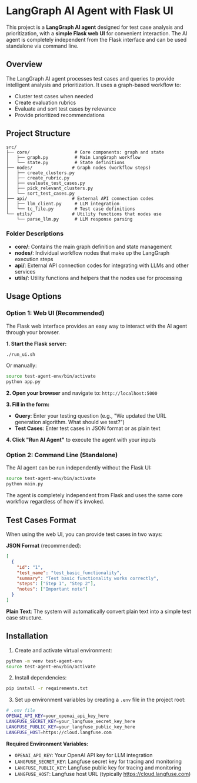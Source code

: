# LangGraph AI Agent with Flask UI

This project is a **LangGraph AI agent** designed for test case analysis and prioritization, with a **simple Flask web UI** for convenient interaction. The AI agent is completely independent from the Flask interface and can be used standalone via command line.

## Overview

The LangGraph AI agent processes test cases and queries to provide intelligent analysis and prioritization. It uses a graph-based workflow to:
- Cluster test cases when needed
- Create evaluation rubrics
- Evaluate and sort test cases by relevance
- Provide prioritized recommendations

## Project Structure

```
src/
├── core/                 # Core components: graph and state
│   ├── graph.py          # Main LangGraph workflow
│   └── state.py          # State definitions
├── nodes/               # Graph nodes (workflow steps)
│   ├── create_clusters.py
│   ├── create_rubric.py
│   ├── evaluate_test_cases.py
│   ├── pick_relevant_clusters.py
│   └── sort_test_cases.py
├── api/                 # External API connection codes
│   ├── llm_client.py     # LLM integration
│   └── tc_file.py        # Test case definitions
└── utils/               # Utility functions that nodes use
    └── parse_llm.py      # LLM response parsing
```

### Folder Descriptions

- **core/**: Contains the main graph definition and state management
- **nodes/**: Individual workflow nodes that make up the LangGraph execution steps
- **api/**: External API connection codes for integrating with LLMs and other services
- **utils/**: Utility functions and helpers that the nodes use for processing

## Usage Options

### Option 1: Web UI (Recommended)

The Flask web interface provides an easy way to interact with the AI agent through your browser.

**1. Start the Flask server:**
```bash
./run_ui.sh
```
Or manually:
```bash
source test-agent-env/bin/activate
python app.py
```

**2. Open your browser** and navigate to: `http://localhost:5000`

**3. Fill in the form:**
- **Query**: Enter your testing question (e.g., "We updated the URL generation algorithm. What should we test?")
- **Test Cases**: Enter test cases in JSON format or as plain text

**4. Click "Run AI Agent"** to execute the agent with your inputs

### Option 2: Command Line (Standalone)

The AI agent can be run independently without the Flask UI:

```bash
source test-agent-env/bin/activate
python main.py
```

The agent is completely independent from Flask and uses the same core workflow regardless of how it's invoked.

## Test Cases Format

When using the web UI, you can provide test cases in two ways:

**JSON Format** (recommended):
```json
[
  {
    "id": "1",
    "test_name": "test_basic_functionality",
    "summary": "Test basic functionality works correctly",
    "steps": ["Step 1", "Step 2"],
    "notes": ["Important note"]
  }
]
```

**Plain Text**: The system will automatically convert plain text into a simple test case structure.

## Installation

1. Create and activate virtual environment:
```bash
python -m venv test-agent-env
source test-agent-env/bin/activate
```

2. Install dependencies:
```bash
pip install -r requirements.txt
```

3. Set up environment variables by creating a `.env` file in the project root:
```bash
# .env file
OPENAI_API_KEY=your_openai_api_key_here
LANGFUSE_SECRET_KEY=your_langfuse_secret_key_here
LANGFUSE_PUBLIC_KEY=your_langfuse_public_key_here
LANGFUSE_HOST=https://cloud.langfuse.com
```

**Required Environment Variables:**
- `OPENAI_API_KEY`: Your OpenAI API key for LLM integration
- `LANGFUSE_SECRET_KEY`: Langfuse secret key for tracing and monitoring
- `LANGFUSE_PUBLIC_KEY`: Langfuse public key for tracing and monitoring
- `LANGFUSE_HOST`: Langfuse host URL (typically https://cloud.langfuse.com)
